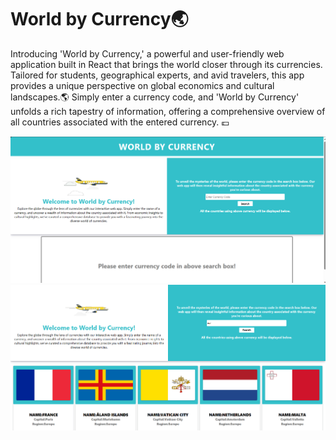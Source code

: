 # World by Currency🌏

Introducing 'World by Currency,' a powerful and user-friendly web application built in React that brings the world closer through its currencies. Tailored for students, geographical experts, and avid travelers, this app provides a unique perspective on global economics and cultural landscapes.🌎
Simply enter a currency code, and 'World by Currency' unfolds a rich tapestry of information, offering a comprehensive overview of all countries associated with the entered currency. 💷

<img src="https://github.com/ShubhamRaut187/currencyfinder/blob/main/src/Images/Home_1.png?raw=true" alt="Home_1"/>


<img src="https://github.com/ShubhamRaut187/currencyfinder/blob/main/src/Images/Home_2.png?raw=true" alt="Home_2"/>
